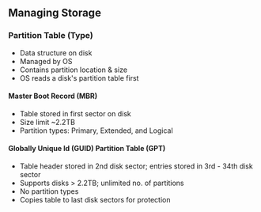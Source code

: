 ## Managing Storage

### Partition Table (Type)
- Data structure on disk
- Managed by OS
- Contains partition location & size
- OS reads a disk's partition table first

#### Master Boot Record (MBR)
- Table stored in first sector on disk
- Size limit ~2.2TB
- Partition types: Primary, Extended, and Logical

#### Globally Unique Id (GUID) Partition Table (GPT)
- Table header stored in 2nd disk sector; entries stored in 3rd - 34th disk sector
- Supports disks > 2.2TB; unlimited no. of partitions
- No partition types
- Copies table to last disk sectors for protection

